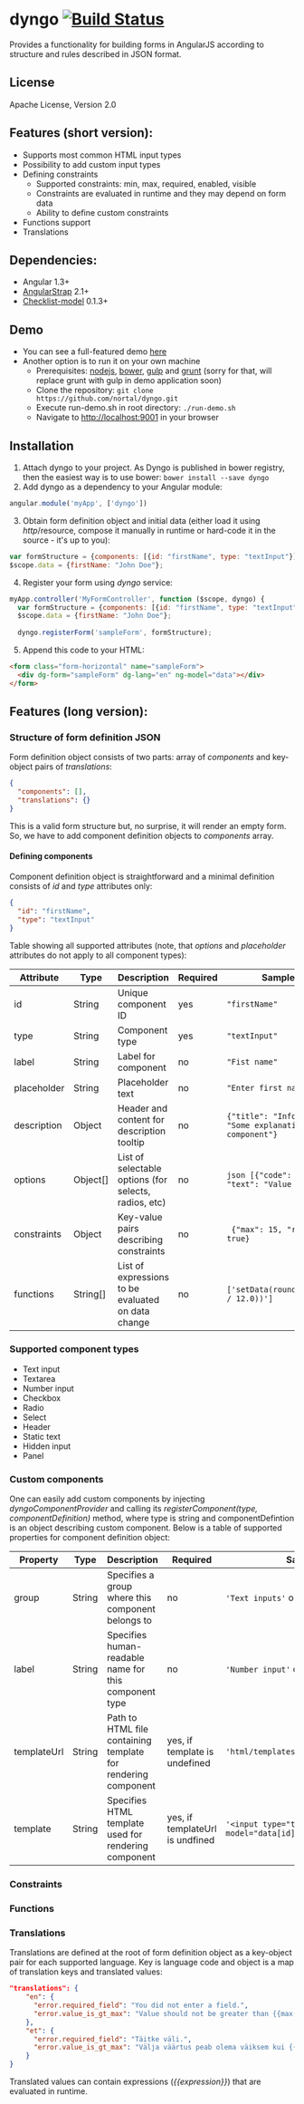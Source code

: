 # dyngo [![Build Status](https://travis-ci.org/nortal/dyngo.svg?branch=master)](https://travis-ci.org/nortal/dyngo)

Provides a functionality for building forms in AngularJS according to structure and rules described in JSON format.

## License
Apache License, Version 2.0

## Features (short version):
* Supports most common HTML input types
* Possibility to add custom input types
* Defining constraints
  * Supported constraints: min, max, required, enabled, visible
  * Constraints are evaluated in runtime and they may depend on form data
  * Ability to define custom constraints
* Functions support
* Translations

## Dependencies:
* Angular 1.3+
* [AngularStrap](http://mgcrea.github.io/angular-strap/) 2.1+
* [Checklist-model](http://vitalets.github.io/checklist-model/) 0.1.3+

## Demo
* You can see a full-featured demo [here](http://nortal.github.io/dyngo) 
* Another option is to run it on your own machine
  * Prerequisites: [nodejs](https://nodejs.org/), [bower](http://bower.io/#install-bower), [gulp](https://github.com/gulpjs/gulp/blob/master/docs/getting-started.md) and [grunt](http://gruntjs.com/getting-started) (sorry for that, will replace grunt with gulp in demo application soon)
  * Clone the repository: `git clone https://github.com/nortal/dyngo.git`
  * Execute run-demo.sh in root directory: `./run-demo.sh`
  * Navigate to [http://localhost:9001](http://localhost:9001) in your browser
  
## Installation
1. Attach dyngo to your project. As Dyngo is published in bower registry, then the easiest way is to use bower:
`bower install --save dyngo`
2. Add dyngo as a dependency to your Angular module:
```js
angular.module('myApp', ['dyngo'])
```
3. Obtain form definition object and initial data (either load it using $http/$resource, compose it manually in runtime or hard-code it in the source - it's up to you):
```js
var formStructure = {components: [{id: "firstName", type: "textInput"}], translations: {}};
$scope.data = {firstName: "John Doe"};
```
4. Register your form using *dyngo* service:
```js
myApp.controller('MyFormController', function ($scope, dyngo) {
  var formStructure = {components: [{id: "firstName", type: "textInput"}], translations: {}};
  $scope.data = {firstName: "John Doe"};
  
  dyngo.registerForm('sampleForm', formStructure);
```
5. Append this code to your HTML:
```html
<form class="form-horizontal" name="sampleForm">
  <div dg-form="sampleForm" dg-lang="en" ng-model="data"></div>
</form>
```

## Features (long version):
### Structure of form definition JSON
Form definition object consists of two parts: array of *components* and key-object pairs of *translations*:
```json
{
  "components": [],
  "translations": {}
}
```
This is a valid form structure but, no surprise, it will render an empty form. So, we have to add component definition objects to *components* array.
#### Defining components
Component definition object is straightforward and a minimal definition consists of *id* and *type* attributes only:
```json
{
  "id": "firstName",
  "type": "textInput"
}
```
Table showing all supported attributes (note, that *options* and *placeholder* attributes do not apply to all component types):

| Attribute     | Type       | Description   | Required | Sample value                        |
| ------------- | ---------- | ------------- | -------- | -------------------------------
| id            | String     | Unique component ID  | yes | `"firstName"`
| type          | String     | Component type  | yes | `"textInput"`
| label         | String     | Label for component | no | `"Fist name"`
| placeholder   | String     | Placeholder text | no | `"Enter first name"`
| description   | Object     | Header and content for description tooltip  | no | `{"title": "Info", "content": "Some explanations about component"}`
| options       | Object[]   | List of selectable options (for selects, radios, etc) | no | `json [{"code": "valueA", "text": "Value A"} ]`
| constraints   | Object     | Key-value pairs describing constraints  | no | ` {"max": 15, "required": true}`
| functions     | String[]   | List of expressions to be evaluated on data change  | no | `['setData(round(annualSalary / 12.0))']`

### Supported component types
* Text input
* Textarea
* Number input
* Checkbox
* Radio
* Select
* Header
* Static text
* Hidden input
* Panel

### Custom components
One can easily add custom components by injecting *dyngoComponentProvider* and calling its *registerComponent(type, componentDefinition)* method, where type is string and componentDefintion is an object describing custom component. Below is a table of supported properties for component definition object:

| Property     | Type       | Description   | Required | Sample value                        |
| ------------- | ---------- | ------------- | -------- | ------------------------------- |
| group | String | Specifies a group where this component belongs to | no | `'Text inputs'` or `'Containers'`
| label | String | Specifies human-readable name for this component type | no | `'Number input'` or `'Static text'`
| templateUrl | String | Path to HTML file containing template for rendering component | yes, if template is undefined | `'html/templates/myCustomComponent.html'`
| template | String | Specifies HTML template used for rendering component | yes, if templateUrl is undfined | `'<input type="text" ng-model="data[id]>"'`


### Constraints
### Functions
### Translations
Translations are defined at the root of form definition object as a key-object pair for each supported language. Key is language code and object is a map of translation keys and translated values:
```json
"translations": {
    "en": {
      "error.required_field": "You did not enter a field.",
      "error.value_is_gt_max": "Value should not be greater than {{max()}}.",
    },
    "et": {
      "error.required_field": "Täitke väli.",
      "error.value_is_gt_max": "Välja väärtus peab olema väiksem kui {{max()}}",
    }
}
```
Translated values can contain expressions (*{{expression}}*) that are evaluated in runtime.
